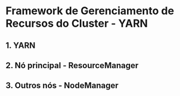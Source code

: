 # Framework de Gerenciamento de Recursos do Cluster - YARN

## 1. YARN
## 2. Nó principal - ResourceManager
## 3. Outros nós   - NodeManager
